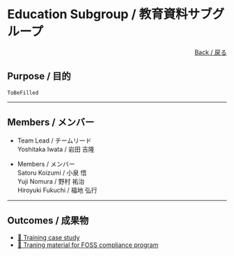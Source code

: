 # Education Subgroup / 教育資料サブグループ

<div style="text-align: right;">
<a href="/OpenChain-JWG/">Back / 戻る</a>
</div>

## Purpose / 目的

```ToBeFilled```

---

## Members / メンバー

- Team Lead / チームリード  
Yoshitaka Iwata / 岩田 吉隆  

- Members / メンバー  
Satoru Koizumi / 小泉 悟  
Yuji Nomura / 野村 祐治  
Hiroyuki Fukuchi / 福地 弘行  

---

## Outcomes / 成果物

- [&#x1f4c2; Training case study](https://github.com/OpenChain-Project/Onboarding-JWG/tree/master/CaseStudy/Training)  
- [&#x1f4c2; Traning material for FOSS compliance program](https://github.com/OpenChain-Project/Onboarding-JWG/tree/master/Education_Material/Training)

